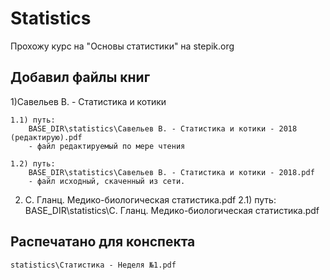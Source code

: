 # Statistics

Прохожу курс на "Основы статистики" на stepik.org

## Добавил файлы книг

1)Савельев В. - Статистика и котики

    1.1) путь:
        BASE_DIR\statistics\Савельев В. - Статистика и котики - 2018 (редактирую).pdf  
        - файл редактируемый по мере чтения

    1.2) путь:
        BASE_DIR\statistics\Савельев В. - Статистика и котики - 2018.pdf
        - файл исходный, скаченный из сети.

2) С. Гланц. Медико-биологическая статистика.pdf
    2.1) путь:
        BASE_DIR\statistics\С. Гланц. Медико-биологическая статистика.pdf

## Распечатано для конспекта

    statistics\Статистика - Неделя №1.pdf
